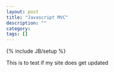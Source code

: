 ```yaml
---
layout: post
title: "Javascript MVC"
description: ""
category: 
tags: []
---
```

{% include JB/setup %}

This is to test if my site does get updated